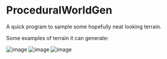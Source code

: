 # ProceduralWorldGen
A quick program to sample some hopefully neat looking terrain.


Some examples of terrain it can generate:

![image](https://user-images.githubusercontent.com/67549707/178120790-43ac18e6-2fab-4d6d-ae62-0d114ccc9d84.png)
![image](https://user-images.githubusercontent.com/67549707/178120805-21d14e72-9db0-4ff8-bcbb-789292ebea1f.png)
![image](https://user-images.githubusercontent.com/67549707/178120817-d3f8c2a1-6f55-4bd1-a97a-47a3885bb72c.png)

